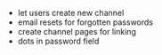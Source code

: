  - let users create new channel
 - email resets for forgotten passwords
 - create channel pages for linking
 - dots in password field